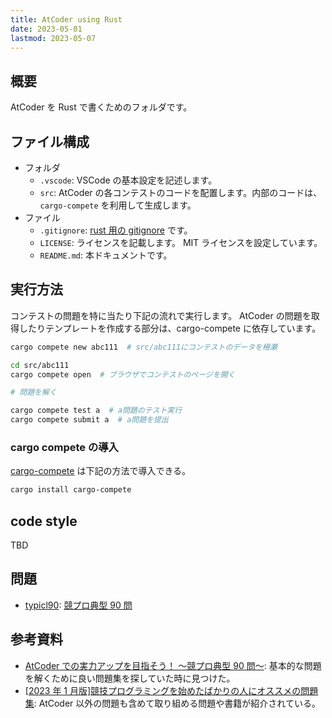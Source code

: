 ```yaml
---
title: AtCoder using Rust
date: 2023-05-01
lastmod: 2023-05-07
---
```


## 概要

AtCoder を Rust で書くためのフォルダです。

## ファイル構成

- フォルダ
  - `.vscode`: VSCode の基本設定を記述します。
  - `src`: AtCoder の各コンテストのコードを配置します。内部のコードは、 `cargo-compete` を利用して生成します。
- ファイル
  - `.gitignore`: [rust 用の gitignore](https://github.com/github/gitignore/blob/main/Rust.gitignore) です。
  - `LICENSE`: ライセンスを記載します。 MIT ライセンスを設定しています。
  - `README.md`: 本ドキュメントです。

## 実行方法

コンテストの問題を特に当たり下記の流れで実行します。
AtCoder の問題を取得したりテンプレートを作成する部分は、cargo-compete に依存しています。

```sh
cargo compete new abc111  # src/abc111にコンテストのデータを柵瀬

cd src/abc111
cargo compete open  # ブラウザでコンテストのページを開く

# 問題を解く

cargo compete test a  # a問題のテスト実行
cargo compete submit a  # a問題を提出
```

### cargo compete の導入

[cargo-compete](https://github.com/qryxip/cargo-compete) は下記の方法で導入できる。

```sh
cargo install cargo-compete
```

## code style

TBD

## 問題

- [typicl90](/src/til-20230501/src/typical90): [競プロ典型 90 問](https://atcoder.jp/contests/typical90)

## 参考資料

- [AtCoder での実力アップを目指そう！ ～競プロ典型 90 問～](https://qiita.com/e869120/items/1b2a5f0f07fd927e44e9): 基本的な問題を解くために良い問題集を探していた時に見つけた。
- [[2023 年 1 月版]競技プログラミングを始めたばかりの人にオススメの問題集](https://qiita.com/ktateish/items/afe1494a5cccb1ef13c7): AtCoder 以外の問題も含めて取り組める問題や書籍が紹介されている。
